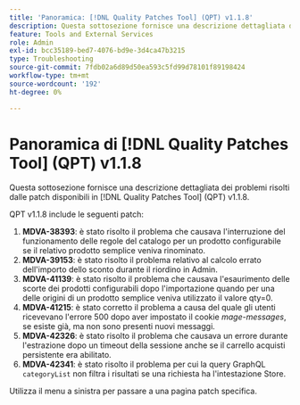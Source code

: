 ```yaml
---
title: 'Panoramica: [!DNL Quality Patches Tool] (QPT) v1.1.8'
description: Questa sottosezione fornisce una descrizione dettagliata dei problemi risolti dalle patch disponibili in  [!DNL Quality Patches Tool] (QPT) v1.1.8.
feature: Tools and External Services
role: Admin
exl-id: bcc35189-bed7-4076-bd9e-3d4ca47b3215
type: Troubleshooting
source-git-commit: 7fdb02a6d89d50ea593c5fd99d78101f89198424
workflow-type: tm+mt
source-wordcount: '192'
ht-degree: 0%

---
```


# Panoramica di [!DNL Quality Patches Tool] (QPT) v1.1.8

Questa sottosezione fornisce una descrizione dettagliata dei problemi risolti dalle patch disponibili in [!DNL Quality Patches Tool] (QPT) v1.1.8.

QPT v1.1.8 include le seguenti patch:

1. **MDVA-38393**: è stato risolto il problema che causava l&#39;interruzione del funzionamento delle regole del catalogo per un prodotto configurabile se il relativo prodotto semplice veniva rinominato.
1. **MDVA-39153**: è stato risolto il problema relativo al calcolo errato dell&#39;importo dello sconto durante il riordino in Admin.
1. **MDVA-41139**: è stato risolto il problema che causava l&#39;esaurimento delle scorte dei prodotti configurabili dopo l&#39;importazione quando per una delle origini di un prodotto semplice veniva utilizzato il valore qty=0.
1. **MDVA-41215**: è stato corretto il problema a causa del quale gli utenti ricevevano l&#39;errore 500 dopo aver impostato il cookie *mage-messages*, se esiste già, ma non sono presenti nuovi messaggi.
1. **MDVA-42326**: è stato risolto il problema che causava un errore durante l&#39;estrazione dopo un timeout della sessione anche se il carrello acquisti persistente era abilitato.
1. **MDVA-42341**: è stato risolto il problema per cui la query GraphQL `categoryList` non filtra i risultati se una richiesta ha l&#39;intestazione Store.

Utilizza il menu a sinistra per passare a una pagina patch specifica.
